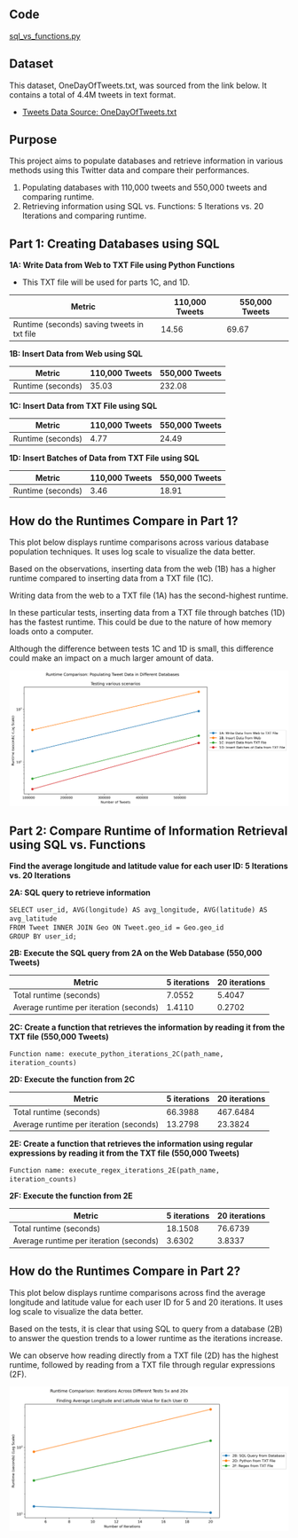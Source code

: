 ## Code

[sql_vs_functions.py](assets/img/sql_vs_functions.py)

## Dataset

This dataset, OneDayOfTweets.txt, was sourced from the link below. It contains a total of 4.4M tweets in text format. 
- [Tweets Data Source: OneDayOfTweets.txt](https://dbgroup.cdm.depaul.edu/DSC450/OneDayOfTweets.txt)


## Purpose

This project aims to populate databases and retrieve information in various methods using this Twitter data and compare their performances. 

1. Populating databases with 110,000 tweets and 550,000 tweets and comparing runtime.
2. Retrieving information using SQL vs. Functions: 5 Iterations vs. 20 Iterations and comparing runtime.

## Part 1: Creating Databases using SQL

**1A: Write Data from Web to TXT File using Python Functions**
- This TXT file will be used for parts 1C, and 1D.

| Metric                                       | 110,000 Tweets | 550,000 Tweets |
|----------------------------------------------|----------------|----------------|
| Runtime (seconds) saving tweets in txt file | 14.56          | 69.67          |

**1B: Insert Data from Web using SQL**

| Metric           | 110,000 Tweets | 550,000 Tweets |
|------------------|----------------|----------------|
| Runtime (seconds) | 35.03          | 232.08         |

**1C: Insert Data from TXT File using SQL**

| Metric           | 110,000 Tweets | 550,000 Tweets |
|------------------|----------------|----------------|
| Runtime (seconds) | 4.77           | 24.49          |

**1D: Insert Batches of Data from TXT File using SQL**

| Metric           | 110,000 Tweets | 550,000 Tweets |
|------------------|----------------|----------------|
| Runtime (seconds) | 3.46           | 18.91          |


## How do the Runtimes Compare in Part 1?

This plot below displays runtime comparisons across various database population techniques. It uses log scale to visualize the data better. 

Based on the observations, inserting data from the web (1B) has a higher runtime compared to inserting data from a TXT file (1C). 

Writing data from the web to a TXT file (1A) has the second-highest runtime.

In these particular tests, inserting data from a TXT file through batches (1D) has the fastest runtime. This could be due to the nature of how memory loads onto a computer. 

Although the difference between tests 1C and 1D is small, this difference could make an impact on a much larger amount of data.

<img src="assets/img/1E_plot_runtime_populate.png" alt="plot_runtime_populate">


## Part 2: Compare Runtime of Information Retrieval using SQL vs. Functions

**Find the average longitude and latitude value for each user ID: 5 Iterations vs. 20 Iterations**

**2A: SQL query to retrieve information**

    SELECT user_id, AVG(longitude) AS avg_longitude, AVG(latitude) AS avg_latitude
    FROM Tweet INNER JOIN Geo ON Tweet.geo_id = Geo.geo_id
    GROUP BY user_id;

**2B: Execute the SQL query from 2A on the Web Database (550,000 Tweets)**

| Metric                                      | 5 iterations | 20 iterations |
|---------------------------------------------|--------------|---------------|
| Total runtime (seconds)                     | 7.0552       | 5.4047        |
| Average runtime per iteration (seconds)     | 1.4110       | 0.2702        |

**2C: Create a function that retrieves the information by reading it from the TXT file (550,000 Tweets)**

    Function name: execute_python_iterations_2C(path_name, iteration_counts)

**2D: Execute the function from 2C**

| Metric                                      | 5 iterations | 20 iterations |
|---------------------------------------------|--------------|---------------|
| Total runtime (seconds)                     | 66.3988      | 467.6484      |
| Average runtime per iteration (seconds)     | 13.2798      | 23.3824       |

**2E: Create a function that retrieves the information using regular expressions by reading it from the TXT file (550,000 Tweets)**

    Function name: execute_regex_iterations_2E(path_name, iteration_counts)

**2F: Execute the function from 2E**

| Metric                                      | 5 iterations | 20 iterations |
|---------------------------------------------|--------------|---------------|
| Total runtime (seconds)                     | 18.1508      | 76.6739       |
| Average runtime per iteration (seconds)     | 3.6302       | 3.8337        |

## How do the Runtimes Compare in Part 2?

This plot below displays runtime comparisons across find the average longitude and latitude value for each user ID for 5 and 20 iterations. It uses log scale to visualize the data better. 

Based on the tests, it is clear that using SQL to query from a database (2B) to answer the question trends to a lower runtime as the iterations increase. 

We can observe how reading directly from a TXT file (2D) has the highest runtime, followed by reading from a TXT file through regular expressions (2F).

<img src="assets/img/2G_plot_runtime_distributions.png" alt="plot_runtime_distributions.png">
